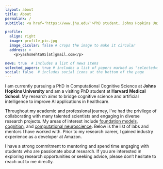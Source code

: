 ```yaml
---
layout: about
title: About
permalink: /
subtitle: <a href='https://www.jhu.edu/'>PhD student, Johns Hopkins University</a>. 

profile:
  align: right
  image: profile_pic.jpg
  image_cicular: false # crops the image to make it circular
  address: >
    <p>yashsmehta95[at]gmail.com</p>

news: true  # includes a list of news items
selected_papers: true # includes a list of papers marked as "selected={true}"
social: false  # includes social icons at the bottom of the page
---
```


I am currently pursuing a PhD in Computational Cognitive Science at **Johns Hopkins University** and am a visiting PhD student at **Harvard Medical School**. My research aims to bridge cognitive science and artificial intelligence to improve AI applications in healthcare. 

Throughout my academic and professional journey, I've had the privilege of collaborating with many talented scientists and engaging in diverse research projects. My areas of interest include <ins>foundation models</ins>, <ins>cognition</ins>, and <ins>computational neuroscience</ins>. Below is the list of labs and mentors I have worked with. Prior to my research career, I gained industry experience as a developer at Amazon.

I have a strong commitment to mentoring and spend time engaging with students who are passionate about research. If you are interested in exploring research opportunities or seeking advice, please don’t hesitate to reach out to me directly.

